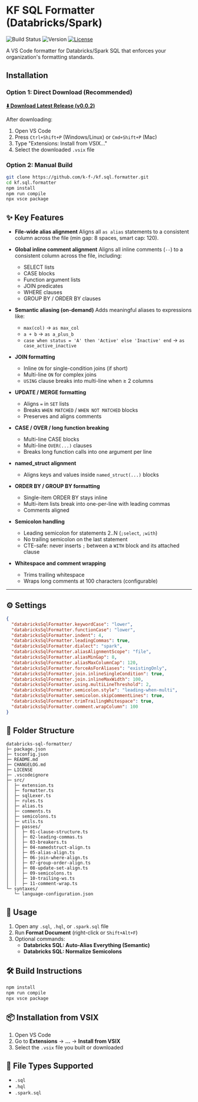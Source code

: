 # KF SQL Formatter (Databricks/Spark)

![Build Status](https://github.com/k-f-/kf.sql.formatter/workflows/CI/badge.svg)
![Version](https://img.shields.io/badge/version-0.0.2-blue)
[![License](https://img.shields.io/badge/license-MIT-green)](LICENSE)

A VS Code formatter for Databricks/Spark SQL that enforces your organization's formatting standards.

## Installation

### Option 1: Direct Download (Recommended)

**[⬇️ Download Latest Release (v0.0.2)](https://github.com/k-f-/kf.sql.formatter/releases/download/v0.0.2/kf-sql-formatter-0.0.2.vsix)**

After downloading:

1. Open VS Code
2. Press `Ctrl+Shift+P` (Windows/Linux) or `Cmd+Shift+P` (Mac)
3. Type "Extensions: Install from VSIX..."
4. Select the downloaded `.vsix` file

### Option 2: Manual Build

```bash
git clone https://github.com/k-f-/kf.sql.formatter.git
cd kf.sql.formatter
npm install
npm run compile
npx vsce package
```

## ✨ Key Features

- **File-wide alias alignment**
  Aligns all `as alias` statements to a consistent column across the file (min gap: 8 spaces, smart cap: 120).

- **Global inline comment alignment**
  Aligns all inline comments (`--`) to a consistent column across the file, including:
  - SELECT lists
  - CASE blocks
  - Function argument lists
  - JOIN predicates
  - WHERE clauses
  - GROUP BY / ORDER BY clauses

- **Semantic aliasing (on-demand)**
  Adds meaningful aliases to expressions like:
  - `max(col)` → `as max_col`
  - `a + b` → `as a_plus_b`
  - `case when status = 'A' then 'Active' else 'Inactive' end` → `as case_active_inactive`

- **JOIN formatting**
  - Inline `ON` for single-condition joins (if short)
  - Multi-line `ON` for complex joins
  - `USING` clause breaks into multi-line when ≥ 2 columns

- **UPDATE / MERGE formatting**
  - Aligns `=` in `SET` lists
  - Breaks `WHEN MATCHED` / `WHEN NOT MATCHED` blocks
  - Preserves and aligns comments

- **CASE / OVER / long function breaking**
  - Multi-line CASE blocks
  - Multi-line `OVER(...)` clauses
  - Breaks long function calls into one argument per line

- **named_struct alignment**
  - Aligns keys and values inside `named_struct(...)` blocks

- **ORDER BY / GROUP BY formatting**
  - Single-item ORDER BY stays inline
  - Multi-item lists break into one-per-line with leading commas
  - Comments aligned

- **Semicolon handling**
  - Leading semicolon for statements 2..N (`;select`, `;with`)
  - No trailing semicolon on the last statement
  - CTE-safe: never inserts `;` between a `WITH` block and its attached clause

- **Whitespace and comment wrapping**
  - Trims trailing whitespace
  - Wraps long comments at 100 characters (configurable)

---

## ⚙️ Settings

```json
{
  "databricksSqlFormatter.keywordCase": "lower",
  "databricksSqlFormatter.functionCase": "lower",
  "databricksSqlFormatter.indent": 4,
  "databricksSqlFormatter.leadingCommas": true,
  "databricksSqlFormatter.dialect": "spark",
  "databricksSqlFormatter.aliasAlignmentScope": "file",
  "databricksSqlFormatter.aliasMinGap": 8,
  "databricksSqlFormatter.aliasMaxColumnCap": 120,
  "databricksSqlFormatter.forceAsForAliases": "existingOnly",
  "databricksSqlFormatter.join.inlineSingleCondition": true,
  "databricksSqlFormatter.join.inlineMaxWidth": 100,
  "databricksSqlFormatter.using.multiLineThreshold": 2,
  "databricksSqlFormatter.semicolon.style": "leading-when-multi",
  "databricksSqlFormatter.semicolon.skipCommentLines": true,
  "databricksSqlFormatter.trimTrailingWhitespace": true,
  "databricksSqlFormatter.comment.wrapColumn": 100
}
```

## 📁 Folder Structure

```text
databricks-sql-formatter/
├─ package.json
├─ tsconfig.json
├─ README.md
├─ CHANGELOG.md
├─ LICENSE
├─ .vscodeignore
├─ src/
│  ├─ extension.ts
│  ├─ formatter.ts
│  ├─ sqlLexer.ts
│  ├─ rules.ts
│  ├─ alias.ts
│  ├─ comments.ts
│  ├─ semicolons.ts
│  ├─ utils.ts
│  ├─ passes/
│  │  ├─ 01-clause-structure.ts
│  │  ├─ 02-leading-commas.ts
│  │  ├─ 03-breakers.ts
│  │  ├─ 04-namedstruct-align.ts
│  │  ├─ 05-alias-align.ts
│  │  ├─ 06-join-where-align.ts
│  │  ├─ 07-group-order-align.ts
│  │  ├─ 08-update-set-align.ts
│  │  ├─ 09-semicolons.ts
│  │  ├─ 10-trailing-ws.ts
│  │  ├─ 11-comment-wrap.ts
└─ syntaxes/
   └─ language-configuration.json
```

## 🚀 Usage

1. Open any `.sql`, `.hql`, or `.spark.sql` file
2. Run **Format Document** (right-click or `Shift+Alt+F`)
3. Optional commands:
   - **Databricks SQL: Auto-Alias Everything (Semantic)**
   - **Databricks SQL: Normalize Semicolons**

## 🛠 Build Instructions

```bash
npm install
npm run compile
npx vsce package
```

## 📦 Installation from VSIX

1. Open VS Code
2. Go to **Extensions** → **...** → **Install from VSIX**
3. Select the `.vsix` file you built or downloaded

## 📁 File Types Supported

- `.sql`
- `.hql`
- `.spark.sql`
